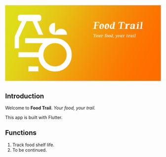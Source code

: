 # ![App Banner](assets\images\banner_en.png)

## Introduction

Welcome to **Food Trail**. *Your food, your trail.*

This app is built with Flutter.

## Functions

1. Track food shelf life.
2. To be continued.
